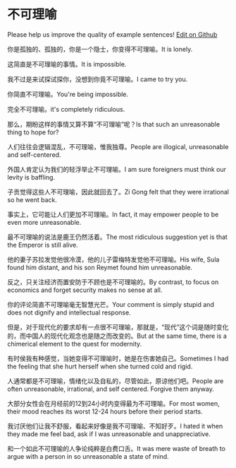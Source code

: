 # 不可理喻

Please help us improve the quality of example sentences! [Edit on Github](https://github.com/jiyushe/jiyu-example-sentence-source/blob/main/chinese/bukeliyu.md)

<p><span class="chinese">你是孤独的、孤独的，你是一个隐士，你变得不可理喻。</span><span class="english">It is lonely.</span></p>

<p><span class="chinese">这简直是不可理喻的事情。</span><span class="english">It is impossible.</span></p>

<p><span class="chinese">我不过是来试探试探你，没想到你竟不可理喻。</span><span class="english">I came to try you.</span></p>

<p><span class="chinese">你简直不可理喻。</span><span class="english">You're being impossible.</span></p>

<p><span class="chinese">完全不可理喻。</span><span class="english">it's completely ridiculous.</span></p>

<p><span class="chinese">那么，期盼这样的事情又算不算“不可理喻”呢？</span><span class="english">Is that such an unreasonable thing to hope for?</span></p>

<p><span class="chinese">人们往往会逻辑混乱，不可理喻，惟我独尊。</span><span class="english">People are illogical, unreasonable and self-centered.</span></p>

<p><span class="chinese">外国人肯定认为我们的轻浮举止不可理喻。</span><span class="english">I am sure foreigners must think our levity is baffling.</span></p>

<p><span class="chinese">子贡觉得这些人不可理喻，因此就回去了。</span><span class="english">Zi Gong felt that they were irrational so he went back.</span></p>

<p><span class="chinese">事实上，它可能让人们更加不可理喻。</span><span class="english">In fact, it may empower people to be even more unreasonable.</span></p>

<p><span class="chinese">最不可理喻的说法是鹿王仍然活着。</span><span class="english">The most ridiculous suggestion yet is that the Emperor is still alive.</span></p>

<p><span class="chinese">他的妻子苏拉发觉他很冷漠，他的儿子雷梅特发觉他不可理喻。</span><span class="english">His wife, Sula found him distant, and his son Reymet found him unreasonable.</span></p>

<p><span class="chinese">反之，只关注经济而置安防于不顾也是不可理喻的。</span><span class="english">By contrast, to focus on economics and forget security makes no sense at all.</span></p>

<p><span class="chinese">你的评论简直不可理喻毫无智慧光芒。</span><span class="english">Your comment is simply stupid and does not dignify and intellectual response.</span></p>

<p><span class="chinese">但是，对于现代化的要求却有一点很不可理喻，那就是，“现代”这个词是随时变化的，而中国人的现代化观念也是随之而改变的。</span><span class="english">But at the same time, there is a chimerical element to the quest for modernity.</span></p>

<p><span class="chinese">有时侯我有种感觉，当她变得不可理喻时，她是在伤害她自己。</span><span class="english">Sometimes I had the feeling that she hurt herself when she turned cold and rigid.</span></p>

<p><span class="chinese">人通常都是不可理喻，情绪化以及自私的，尽管如此，原谅他们吧。</span><span class="english">People are often unreasonable, irrational, and self centered. Forgive them anyway.</span></p>

<p><span class="chinese">大部分女性会在月经前的12到24小时内变得最为不可理喻。</span><span class="english">For most women, their mood reaches its worst 12-24 hours before their period starts.</span></p>

<p><span class="chinese">我讨厌他们让我不舒服，看起来好像是我不可理喻、不知好歹。</span><span class="english">I hated it when they made me feel bad, ask if I was unreasonable and unappreciative.</span></p>

<p><span class="chinese">和一个如此不可理喻的人争论纯粹是白费口舌。</span><span class="english">It was mere waste of breath to argue with a person in so unreasonable a state of mind.</span></p>

